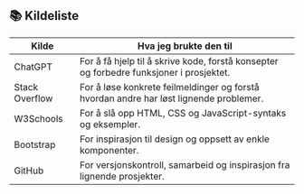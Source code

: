 ## 📚 Kildeliste

| Kilde           | Hva jeg brukte den til                                                |
|----------------|------------------------------------------------------------------------|
| ChatGPT         | For å få hjelp til å skrive kode, forstå konsepter og forbedre funksjoner i prosjektet. |
| Stack Overflow  | For å løse konkrete feilmeldinger og forstå hvordan andre har løst lignende problemer. |
| W3Schools       | For å slå opp HTML, CSS og JavaScript-syntaks og eksempler.           |
| Bootstrap       | For inspirasjon til design og oppsett av enkle komponenter.           |
| GitHub          | For versjonskontroll, samarbeid og inspirasjon fra lignende prosjekter.|